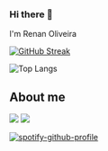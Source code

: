 ### Hi there 👋

I'm Renan Oliveira

[![GitHub Streak](https://github-readme-streak-stats.herokuapp.com/?user=renanregis)](https://git.io/streak-stats)

![Top Langs](https://github-readme-stats.vercel.app/api/top-langs/?username=renanregis&hide=TeX&layout=compact)

## About me
[![](https://img.shields.io/badge/-linkedin-0073B1?style=flat-square)](http://linkedin.com/in/renanceoliveira)
[![](https://img.shields.io/badge/-twitter-1C9CEA?style=flat-square)](https://twitter.com/rnnoliveira)

[![spotify-github-profile](https://spotify-github-profile.vercel.app/api/view?uid=renanctr&cover_image=true&theme=novatorem)](https://github.com/kittinan/spotify-github-profile)
